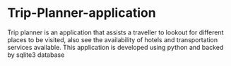 # Trip-Planner-application
Trip planner is an application that assists a traveller to lookout for different places to be visited, also see the availability of hotels and transportation services available. This application is developed using python and backed by sqlite3 database
